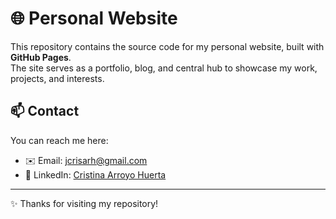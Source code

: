 # 🌐 Personal Website

This repository contains the source code for my personal website, built with **GitHub Pages**.  
The site serves as a portfolio, blog, and central hub to showcase my work, projects, and interests.


## 📫 Contact
You can reach me here:  
- ✉️ Email: [jcrisarh@gmail.com](mailto:jcrisarh@gmail.com)  
- 💼 LinkedIn: [Cristina Arroyo Huerta](https://www.linkedin.com/in/cristina-arroyo-huerta-641338ba/)
---

✨ Thanks for visiting my repository!  
